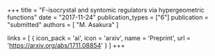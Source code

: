 +++
title = "F-isocrystal and syntomic regulators via hypergeometric functions"
date = "2017-11-24"
publication_types = ["6"]
publication = "submitted"
authors = [ "M. Asakura" ]

links = [ { icon_pack = 'ai', icon = 'arxiv', name = 'Preprint', url = 'https://arxiv.org/abs/1711.08854' } ]
+++
